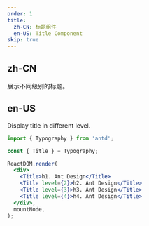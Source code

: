 ```yaml
---
order: 1
title:
  zh-CN: 标题组件
  en-US: Title Component
skip: true
---
```


## zh-CN

展示不同级别的标题。

## en-US

Display title in different level.

```jsx
import { Typography } from 'antd';

const { Title } = Typography;

ReactDOM.render(
  <div>
    <Title>h1. Ant Design</Title>
    <Title level={2}>h2. Ant Design</Title>
    <Title level={3}>h3. Ant Design</Title>
    <Title level={4}>h4. Ant Design</Title>
  </div>,
  mountNode,
);
```
